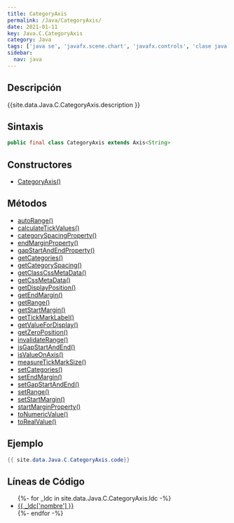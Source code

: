 ```yaml
---
title: CategoryAxis
permalink: /Java/CategoryAxis/
date: 2021-01-11
key: Java.C.CategoryAxis
category: Java
tags: ['java se', 'javafx.scene.chart', 'javafx.controls', 'clase java', 'JavaFX 2.0']
sidebar: 
  nav: java
---
```


## Descripción
{{site.data.Java.C.CategoryAxis.description }}

## Sintaxis
~~~java
public final class CategoryAxis extends Axis<String>
~~~

## Constructores
* [CategoryAxis()](/Java/CategoryAxis/CategoryAxis/)

## Métodos
* [autoRange()](/Java/CategoryAxis/autoRange)
* [calculateTickValues()](/Java/CategoryAxis/calculateTickValues)
* [categorySpacingProperty()](/Java/CategoryAxis/categorySpacingProperty)
* [endMarginProperty()](/Java/CategoryAxis/endMarginProperty)
* [gapStartAndEndProperty()](/Java/CategoryAxis/gapStartAndEndProperty)
* [getCategories()](/Java/CategoryAxis/getCategories)
* [getCategorySpacing()](/Java/CategoryAxis/getCategorySpacing)
* [getClassCssMetaData()](/Java/CategoryAxis/getClassCssMetaData)
* [getCssMetaData()](/Java/CategoryAxis/getCssMetaData)
* [getDisplayPosition()](/Java/CategoryAxis/getDisplayPosition)
* [getEndMargin()](/Java/CategoryAxis/getEndMargin)
* [getRange()](/Java/CategoryAxis/getRange)
* [getStartMargin()](/Java/CategoryAxis/getStartMargin)
* [getTickMarkLabel()](/Java/CategoryAxis/getTickMarkLabel)
* [getValueForDisplay()](/Java/CategoryAxis/getValueForDisplay)
* [getZeroPosition()](/Java/CategoryAxis/getZeroPosition)
* [invalidateRange()](/Java/CategoryAxis/invalidateRange)
* [isGapStartAndEnd()](/Java/CategoryAxis/isGapStartAndEnd)
* [isValueOnAxis()](/Java/CategoryAxis/isValueOnAxis)
* [measureTickMarkSize()](/Java/CategoryAxis/measureTickMarkSize)
* [setCategories()](/Java/CategoryAxis/setCategories)
* [setEndMargin()](/Java/CategoryAxis/setEndMargin)
* [setGapStartAndEnd()](/Java/CategoryAxis/setGapStartAndEnd)
* [setRange()](/Java/CategoryAxis/setRange)
* [setStartMargin()](/Java/CategoryAxis/setStartMargin)
* [startMarginProperty()](/Java/CategoryAxis/startMarginProperty)
* [toNumericValue()](/Java/CategoryAxis/toNumericValue)
* [toRealValue()](/Java/CategoryAxis/toRealValue)

## Ejemplo
~~~java
{{ site.data.Java.C.CategoryAxis.code}}
~~~

## Líneas de Código
<ul>
{%- for _ldc in site.data.Java.C.CategoryAxis.ldc -%}
   <li>
       <a href="{{_ldc['url'] }}">{{ _ldc['nombre'] }}</a>
   </li>
{%- endfor -%}
</ul>

